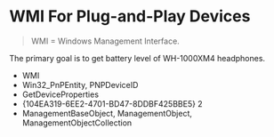 # WMI For Plug-and-Play Devices

> WMI = Windows Management Interface.

The primary goal is to get battery level of WH-1000XM4 headphones.

- WMI
- Win32_PnPEntity, PNPDeviceID
- GetDeviceProperties
- {104EA319-6EE2-4701-BD47-8DDBF425BBE5} 2
- ManagementBaseObject, ManagementObject, ManagementObjectCollection
